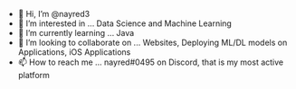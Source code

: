 - 👋 Hi, I’m @nayred3
- 👀 I’m interested in ... Data Science and Machine Learning
- 🌱 I’m currently learning ... Java
- 💞️ I’m looking to collaborate on ... Websites, Deploying ML/DL models on Applications, iOS Applications 
- 📫 How to reach me ... nayred#0495 on Discord, that is my most active platform

<!---
nayred3/nayred3 is a ✨ special ✨ repository because its `README.md` (this file) appears on your GitHub profile.
You can click the Preview link to take a look at your changes.
--->
